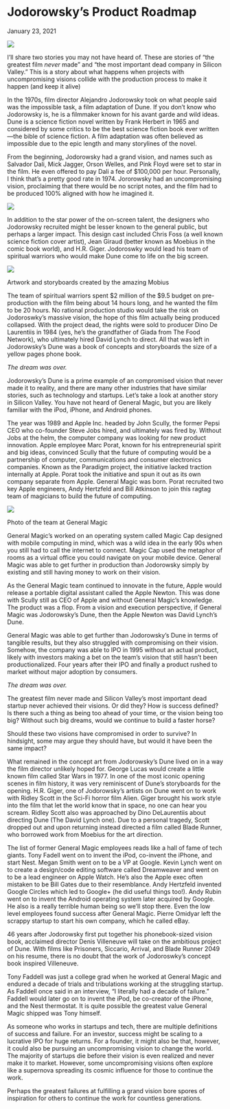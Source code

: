 # Jodorowsky’s Product Roadmap

January 23, 2021

![](https://assets-global.website-files.com/5da5f9d0d84df2344a0c152d/600c788bb7895321f0babc30_img-jodorowskysbacklog.jpg)

I’ll share two stories you may not have heard of. These are stories of “the greatest film _never_ made” and “the most important dead company in Silicon Valley.” This is a story about what happens when projects with uncompromising visions collide with the production process to make it happen (and keep it alive)

In the 1970s, film director Alejandro Jodorowsky took on what people said was the impossible task, a film adaptation of Dune. If you don’t know who Jodorowsky is, he is a filmmaker known for his avant garde and wild ideas. Dune is a science fiction novel written by Frank Herbert in 1965 and considered by some critics to be the best science fiction book ever written—the bible of science fiction. A film adaptation was often believed as impossible due to the epic length and many storylines of the novel.

From the beginning, Jodorowsky had a grand vision, and names such as Salvador Dali, Mick Jagger, Orson Welles, and Pink Floyd were set to star in the film. He even offered to pay Dali a fee of $100,000 per hour. Personally, I think that’s a pretty good rate in 1974. Jororowsky had an uncompromising vision, proclaiming that there would be no script notes, and the film had to be produced 100% aligned with how he imagined it.

![](https://assets-global.website-files.com/5da5f9d0d84df2344a0c152d/600c793cdc3c3389f81261cd_img-jodorowskysbacklog-02.jpg)

In addition to the star power of the on-screen talent, the designers who Jodorowsky recruited might be lesser known to the general public, but perhaps a larger impact. This design cast included Chris Foss (a well known science fiction cover artist), Jean Giraud (better known as Moebius in the comic book world), and H.R. Giger. Jodoroswky would lead his team of spiritual warriors who would make Dune come to life on the big screen.

![](https://assets-global.website-files.com/5da5f9d0d84df2344a0c152d/600c7977e916a3ba3cf8e699_img-jodorowskysbacklog-01.jpg)

Artwork and storyboards created by the amazing Mobius

The team of spiritual warriors spent $2 million of the $9.5 budget on pre-production with the film being about 14 hours long, and he wanted the film to be 20 hours. No rational production studio would take the risk on Jodoroswky’s massive vision, the hope of this film actually being produced collapsed. With the project dead, the rights were sold to producer Dino De Laurentiis in 1984 (yes, he’s the grandfather of Giada from The Food Network), who ultimately hired David Lynch to direct. All that was left in Jodorowsky’s Dune was a book of concepts and storyboards the size of a yellow pages phone book.

_The dream was over._

Jodorowsky’s Dune is a prime example of an compromised vision that never made it to reality, and there are many other industries that have similar stories, such as technology and startups. Let’s take a look at another story in Silicon Valley. You have not heard of General Magic, but you are likely familiar with the iPod, iPhone, and Android phones.

The year was 1989 and Apple Inc. headed by John Scully, the former Pepsi CEO who co-founder Steve Jobs hired, and ultimately was fired by. Without Jobs at the helm, the computer company was looking for new product innovation. Apple employee Marc Porat, known for his entrepreneurial spirit and big ideas, convinced Scully that the future of computing would be a partnership of computer, communications and consumer electronics companies. Known as the Paradigm project, the initiative lacked traction internally at Apple. Porat took the initiative and spun it out as its own company separate from Apple. General Magic was born. Porat recruited two key Apple engineers, Andy Hertzfeld and Bill Atkinson to join this ragtag team of magicians to build the future of computing.

![](https://assets-global.website-files.com/5da5f9d0d84df2344a0c152d/600c79212eab062504feb7bf_img-general-magic.jpg)

Photo of the team at General Magic

General Magic’s worked on an operating system called Magic Cap designed with mobile computing in mind, which was a wild idea in the early 90s when you still had to call the internet to connect. Magic Cap used the metaphor of rooms as a virtual office you could navigate on your mobile device. General Magic was able to get further in production than Jodorowsky simply by existing and still having money to work on their vision.

As the General Magic team continued to innovate in the future, Apple would release a portable digital assistant called the Apple Newton. This was done with Scully still as CEO of Apple and without General Magic’s knowledge. The product was a flop. From a vision and execution perspective, if General Magic was Jodorowsky’s Dune, then the Apple Newton was David Lynch’s Dune.

General Magic was able to get further than Jodorowsky’s Dune in terms of tangible results, but they also struggled with compromising on their vision. Somehow, the company was able to IPO in 1995 without an actual product, likely with investors making a bet on the team’s vision that still hasn’t been productionalized. Four years after their IPO and finally a product rushed to market without major adoption by consumers.

_The dream was over._

The greatest film never made and Silicon Valley’s most important dead startup never achieved their visions. Or did they? How is success defined? Is there such a thing as being too ahead of your time, or the vision being too big? Without such big dreams, would we continue to build a faster horse?

Should these two visions have compromised in order to survive? In hindsight, some may argue they should have, but would it have been the same impact?

What remained in the concept art from Jodorowsky’s Dune lived on in a way the film director unlikely hoped for. George Lucas would create a little known film called Star Wars in 1977. In one of the most iconic opening scenes in film history, it was very reminiscent of Dune’s storyboards for the opening. H.R. Giger, one of Jodorowsky’s artists on Dune went on to work with Ridley Scott in the Sci-Fi horror film Alien. Giger brought his work style into the film that let the world know that in space, no one can hear you scream. Ridley Scott also was approached by Dino DeLaurentiis about directing Dune (The David Lynch one). Due to a personal tragedy, Scott dropped out and upon returning instead directed a film called Blade Runner, who borrowed work from Moebius for the art direction.

The list of former General Magic employees reads like a hall of fame of tech giants. Tony Fadell went on to invent the iPod, co-invent the iPhone, and start Nest. Megan Smith went on to be a VP at Google. Kevin Lynch went on to create a design/code editing software called Dreamweaver and went on to be a lead engineer on Apple Watch. He’s also the Apple exec often mistaken to be Bill Gates due to their resemblance. Andy Hertzfeld invented Google Circles which led to Google+ (he did useful things too!). Andy Rubin went on to invent the Android operating system later acquired by Google. He also is a really terrible human being so we’ll stop there. Even the low level employees found success after General Magic. Pierre Omidyar left the scrappy startup to start his own company, which he called eBay.

46 years after Jodorowsky first put together his phonebook-sized vision book, acclaimed director Denis Villeneuve will take on the ambitious project of Dune. With films like Prisoners, Siccario, Arrival, and Blade Runner 2049 on his resume, there is no doubt that the work of Jodoroswky’s concept book inspired Villeneuve.

Tony Faddell was just a college grad when he worked at General Magic and endured a decade of trials and tribulations working at the struggling startup. As Faddell once said in an interview, “I literally had a decade of failure.” Faddell would later go on to invent the iPod, be co-creator of the iPhone, and the Nest thermostat. It is quite possible the greatest value General Magic shipped was Tony himself.

As someone who works in startups and tech, there are multiple definitions of success and failure. For an investor, success might be scaling to a lucrative IPO for huge returns. For a founder, it might also be that, however, it could also be pursuing an uncompromising vision to change the world. The majority of startups die before their vision is even realized and never make it to market. However, some uncompromising visions often explore like a supernova spreading its cosmic influence for those to continue the work.

Perhaps the greatest failures at fulfilling a grand vision bore spores of inspiration for others to continue the work for countless generations.
